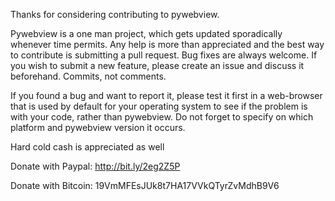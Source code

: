 Thanks for considering contributing to pywebview.

Pywebview is a one man project, which gets updated sporadically whenever time permits. Any help is more than appreciated and the best way to contribute is submitting a pull request. Bug fixes are always welcome. If you wish to submit a new feature, please create an issue and discuss it beforehand. Commits, not comments.

If you found a bug and want to report it, please test it first in a web-browser that is used by default for your operating system to see if the problem is with your code, rather than pywebview. Do not forget to specify on which platform and pywebview version it occurs.

Hard cold cash is appreciated as well

Donate with Paypal: http://bit.ly/2eg2Z5P

Donate with Bitcoin: 19VmMFEsJUk8t7HA17VVkQTyrZvMdhB9V6
